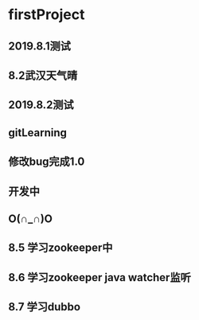 # firstProject
## 2019.8.1测试
## 8.2武汉天气晴 
## 2019.8.2测试
## gitLearning
## 修改bug完成1.0
## 开发中
## O(∩_∩)O
## 8.5 学习zookeeper中
## 8.6 学习zookeeper java watcher监听
## 8.7 学习dubbo
